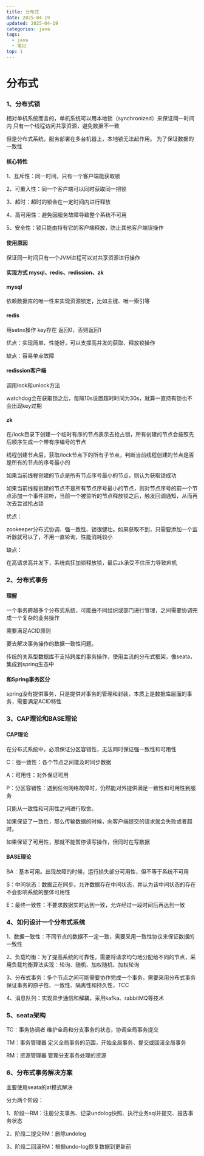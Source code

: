 ```yaml
---
title: 分布式
date: 2025-04-19
updated: 2025-04-19
categories: java
tags:
  - java
  - 笔记
top: 1
---
```


# 分布式

### 1、分布式锁

相对单机系统而言的，单机系统可以用本地锁（synchronized）来保证同一时间内
只有一个线程访问共享资源，避免数据不一致

但是分布式系统，服务部署在多台机器上，本地锁无法起作用。
为了保证数据的一致性

#### 核心特性
1、互斥性：同一时间，只有一个客户端能获取锁

2、可重入性：同一个客户端可以同时获取同一把锁

3、超时：超时的锁会在一定时间内进行释放

4、高可用性：避免因服务故障导致整个系统不可用

5、安全性：锁只能由持有它的客户端释放，防止其他客户端误操作

#### 使用原因

保证同一时间只有一个JVM进程可以对共享资源进行操作

#### 实现方式  mysql、redis、redission、zk

#### mysql

依赖数据库的唯一性来实现资源锁定，比如主键、唯一索引等

#### redis

用setnx操作 key存在 返回0，否则返回1

优点：实现简单、性能好，可以支撑高并发的获取、释放锁操作

缺点：容易单点故障

#### redission客户端

调用lock和unlock方法

watchdog会在获取锁之后，每隔10s设置超时时间为30s，就算一直持有锁也不会出现key过期

#### zk

在/lock目录下创建一个临时有序的节点表示去抢占锁，所有创建的节点会按照先后顺序生成一个带有序编号的节点

线程创建节点后，获取/lock节点下的所有子节点，判断当前线程创建的节点是否是所有的节点的序号最小的

如果当前线程创建的节点是所有节点序号最小的节点，则认为获取锁成功

如果当前线程创建的节点不是所有节点序号最小的节点，则对节点序号的前一个节点添加一个事件监听，当前一个被监听的节点释放锁之后，触发回调通知，从而再次去尝试抢占锁

优点：

zookeeper分布式协调、强一致性、锁很健壮。如果获取不到，只需要添加一个监听器就可以了，不用一直轮询，性能消耗较小

缺点：

在高请求高并发下，系统疯狂加锁释放锁，最后zk承受不住压力导致宕机





### 2、分布式事务

#### 理解

一个事务跨越多个分布式系统，可能由不同组织或部门进行管理，之间需要协调完成一个复杂的业务操作

需要满足ACID原则

要去解决事务操作的数据一致性问题。

传统的关系型数据库不支持跨库的事务操作，使用主流的分布式框架，像seata，集成到spring生态中



#### 和Spring事务区分 

spring没有提供事务，只是提供对事务的管理和封装，本质上是数据库层面的事务，需要满足ACID特性





### 3、CAP理论和BASE理论

#### CAP理论

在分布式系统中，必须保证分区容错性，无法同时保证强一致性和可用性

C：强一致性：各个节点之间能及时同步数据

A：可用性：对外保证可用

P：分区容错性：遇到任何网络故障时，仍然能对外提供满足一致性和可用性到服务

只能从一致性和可用性之间进行取舍。

如果保证了一致性，那么传输数据的时候，向客户端提交的请求就会失败或者超时。

如果保证了可用性，那就不能暂停读写操作，但同时在写数据



#### BASE理论

BA：基本可用。出现故障的时候，运行损失部分可用性，但不等于系统不可用

S：中间状态：数据正在同步。允许数据存在中间状态，并认为该中间状态的存在不会影响系统的整体可用性

E：最终一致性：不要求数据实时达到一致，允许经过一段时间后再达到一致





### 4、如何设计一个分布式系统

1、数据一致性：不同节点的数据不一定一致，需要采用一致性协议来保证数据的一致性

2、负载均衡：为了提高系统的可靠性，需要将请求均匀地分配给不同的节点，采用负载均衡算法实现：轮询、随机、加权随机、加权轮询

3、分布式事务：多个节点之间可能需要协作完成一个事务，需要采用分布式事务保证事务的原子性、一致性、隔离性和持久性，TCC

4、消息队列：实现异步通信和解耦，采用kafka、rabbitMQ等技术





### 5、seata架构 

TC：事务协调者 维护全局和分支事务的状态，协调全局事务提交

TM：事务管理器 定义全局事务的范围，开始全局事务、提交或回滚全局事务

RM：资源管理器 管理分支事务处理的资源


### 6、分布式事务解决方案

主要使用seata的at模式解决

分为两个阶段：

1、阶段一RM：注册分支事务、记录undolog快照、执行业务sql并提交、报告事务状态

2、阶段二提交RM：删除undolog

3、阶段二回滚RM：根据undo-log恢复数据到更新前



